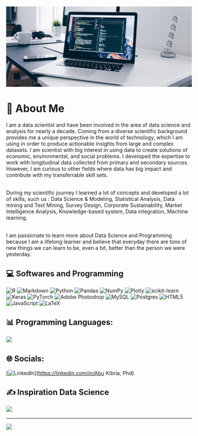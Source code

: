 ![logo](https://github.com/abkb/abkb/blob/main/christopher-gower-m_HRfLhgABo-unsplash.jpg)
# 💫 About Me
I am a data scientist and have been involved in the area of data science and analysis for nearly a decade. Coming from a diverse scientific background provides me a unique perspective in the world of technology, which I am using in order to produce actionable insights from large and complex datasets. I am scientist with big interest in using data to create solutions of economic, environmental, and social problems. I developed the expertise to work with longitudinal data collected from primary and secondary sources. However, I am curious to other fields where data has big impact and contribute with my transferrable skill sets.

<br>During my scientific journey I learned a lot of concepts and developed a lot of skills, such us : Data Science & Modeling, Statistical Analysis, Data mining and Text Mining, Survey Design, Corporate Sustainability, Market Intelligence Analysis, Knowledge-based system, Data integration, Machine learning.

<br>I am passionate to learn more about Data Science and Programming because I am a lifelong learner and believe that everyday there are tons of new things we can learn to be, even a bit, better than the person we were yesterday. <br>

## 💻 Softwares and Programming
![R](https://img.shields.io/badge/r-%23276DC3.svg?style=for-the-badge&logo=r&logoColor=white) 
![Markdown](https://img.shields.io/badge/markdown-%23000000.svg?style=for-the-badge&logo=markdown&logoColor=white) 
![Python](https://img.shields.io/badge/python-3670A0?style=for-the-badge&logo=python&logoColor=ffdd54) 
![Pandas](https://img.shields.io/badge/pandas-%23150458.svg?style=for-the-badge&logo=pandas&logoColor=white) 
![NumPy](https://img.shields.io/badge/numpy-%23013243.svg?style=for-the-badge&logo=numpy&logoColor=white) 
![Plotly](https://img.shields.io/badge/Plotly-%233F4F75.svg?style=for-the-badge&logo=plotly&logoColor=white) 
![scikit-learn](https://img.shields.io/badge/scikit--learn-%23F7931E.svg?style=for-the-badge&logo=scikit-learn&logoColor=white) 
![Keras](https://img.shields.io/badge/Keras-%23D00000.svg?style=for-the-badge&logo=Keras&logoColor=white) 
![PyTorch](https://img.shields.io/badge/PyTorch-%23EE4C2C.svg?style=for-the-badge&logo=PyTorch&logoColor=white) 
![Adobe Photoshop](https://img.shields.io/badge/adobephotoshop-%2331A8FF.svg?style=for-the-badge&logo=adobephotoshop&logoColor=white) 
![MySQL](https://img.shields.io/badge/mysql-%2300f.svg?style=for-the-badge&logo=mysql&logoColor=white) 
![Postgres](https://img.shields.io/badge/postgres-%23316192.svg?style=for-the-badge&logo=postgresql&logoColor=white) 
![HTML5](https://img.shields.io/badge/html5-%23E34F26.svg?style=for-the-badge&logo=html5&logoColor=white) 
![JavaScript](https://img.shields.io/badge/javascript-%23323330.svg?style=for-the-badge&logo=javascript&logoColor=%23F7DF1E) 
![LaTeX](https://img.shields.io/badge/latex-%23008080.svg?style=for-the-badge&logo=latex&logoColor=white) 


## 📊 Programming Languages:

![](https://github-readme-stats.vercel.app/api/top-langs/?username=abkb&theme=dark&hide_border=false&include_all_commits=true&count_private=false&layout=compact)

## 🌐 Socials:
[![LinkedIn](https://img.shields.io/badge/LinkedIn-%230077B5.svg?logo=linkedin&logoColor=white)](https://linkedin.com/in/Abu Kibria, Phd) 

## ✍️ Inspiration Data Science
![](https://quotes-github-readme.vercel.app/api?type=horizontal&theme=radical)

---
[![](https://visitcount.itsvg.in/api?id=abkb&icon=0&color=0)](https://visitcount.itsvg.in)

